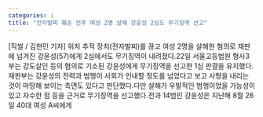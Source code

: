 ```yaml
---
categories: i
title: "전자발찌 훼손 전후 여성 2명 살해 강윤성 2심도 무기징역 선고"
---
```

[직썰 / 김현민 기자] 위치 추적 장치(전자발찌)를 끊고 여성 2명을 살해한 혐의로 재판에 넘겨진 강윤성(57)에게 2심에서도 무기징역이 내려졌다.22일 서울고등법원 형사3부는 강도살인 등의 혐의로 기소된 강윤성에게 무기징역을 선고한 1심 판결을 유지했다.재판부는 강윤성의 전력과 범행이 사회가 인내할 정도를 넘었다고 보고 사형을 내리는 것이 마땅해 보이는 측면도 있다고 판단했다.다만 살해가 우발적인 범행이었을 가능성이 있고 자수한 점 등을 근거로 무기징역을 선고했다.전과 14범인 강윤성은 지난해 8월 26일 40대 여성 A씨에게